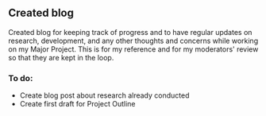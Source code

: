 ## Created blog

Created blog for keeping track of progress and to have regular updates on research, development, and any other thoughts and concerns while working on my Major Project. This is for my reference and for my moderators' review so that they are kept in the loop.

### To do:
* Create blog post about research already conducted
* Create first draft for Project Outline